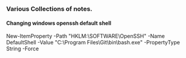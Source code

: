 ### Various Collections of notes.



#### Changing windows openssh default shell

New-ItemProperty -Path "HKLM:\SOFTWARE\OpenSSH" -Name DefaultShell -Value "C:\Program Files\Git\bin\bash.exe" -PropertyType String -Force
